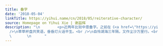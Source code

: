 ```yaml
---
title: 叠字
date: '2018-05-04'
linkTitle: https://yihui.name/cn/2018/05/reiterative-character/
source: Homepage on Yihui Xie | 谢益辉
description: "\n        <p>近两年比较中意叠字。之前在《<a href=\"https://yihui.name/cn/2018/01/yu-wen-ji-chu/\">最新高中语文基础知识手册</a>》中提过“漠漠帆来重，冥冥鸟去迟”和古诗十九首。前年看丰子恺文集时，在《告缘缘堂在天之灵》一文中，他借用了王安石《示长安君》的颔联：</p>\n\n<blockquote>\n<p>少年离别意非轻，老去相逢亦怆情。<br
  />\n草草杯盘共笑语，昏昏灯火话平生。<br />\n自怜湖海三年隔，又作尘沙万里行。<br />\n欲问后期何日是，寄书应见雁南征。</p>\n</blockquote>\n\n<p>这两处叠字我也很喜欢，感觉用字既模糊又精确，而且神奇地刻画出一种明亮又压抑的氛围。后来放狗搜了一下，原来王安石正是以善用叠字闻名。我又读书少了，之前完全不知此事，看来以后可以留意一下他的诗。</p>\n\n
  \       \n      "
---
```

